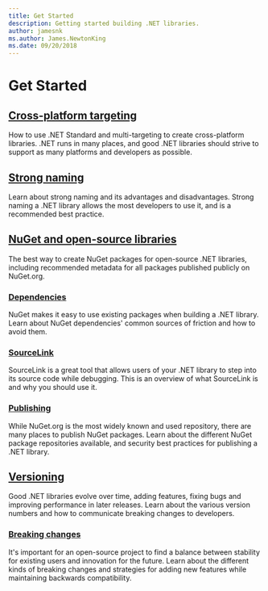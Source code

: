 ```yaml
---
title: Get Started
description: Getting started building .NET libraries.
author: jamesnk
ms.author: James.NewtonKing
ms.date: 09/20/2018
---
```

# Get Started

## [Cross-platform targeting](./cross-platform-targeting.md)

How to use .NET Standard and multi-targeting to create cross-platform libraries. .NET runs in many places, and good .NET libraries should strive to support as many platforms and developers as possible.

## [Strong naming](./strong-naming.md)

Learn about strong naming and its advantages and disadvantages. Strong naming a .NET library allows the most developers to use it, and is a recommended best practice.

## [NuGet and open-source libraries](./nuget.md)

The best way to create NuGet packages for open-source .NET libraries, including recommended metadata for all packages published publicly on NuGet.org.

### [Dependencies](./dependencies.md)

NuGet makes it easy to use existing packages when building a .NET library. Learn about NuGet dependencies' common sources of friction and how to avoid them.

### [SourceLink](./sourcelink.md)

SourceLink is a great tool that allows users of your .NET library to step into its source code while debugging. This is an overview of what SourceLink is and why you should use it.

### [Publishing](./nuget-publishing.md)

While NuGet.org is the most widely known and used repository, there are many places to publish NuGet packages. Learn about the different NuGet package repositories available, and security best practices for publishing a .NET library.

## [Versioning](./versioning.md)

Good .NET libraries evolve over time, adding features, fixing bugs and improving performance in later releases. Learn about the various version numbers and how to communicate breaking changes to developers.

### [Breaking changes](./breaking-changes.md)

It's important for an open-source project to find a balance between stability for existing users and innovation for the future. Learn about the different kinds of breaking changes and strategies for adding new features while maintaining backwards compatibility.